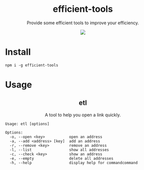 <h1 align="center">efficient-tools</h1>

<p align="center">Provide some efficient tools to improve your efficiency.</p>

<p align="center"><img src="https://img.shields.io/badge/-v0.1.2-orange"></p>

# Install

```
npm i -g efficient-tools
```

# Usage

<h2 align="center">etl</h2>

<p align="center">A tool to help you open a link quickly.</p>

```
Usage: etl [options]

Options:
  -o, --open <key>           open an address
  -a, --add <address> [key]  add an address
  -r, --remove <key>         remove an address
  -l, --list                 show all addresses
  -c, --check <key>          show an address
  -e, --empty                delete all addresses
  -h, --help                 display help for commandcommand
```
